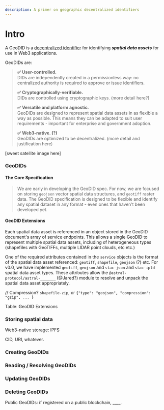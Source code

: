 ```yaml
---
description: A primer on geographic decentralized identifiers
---
```


# Intro

A GeoDID is a [decentralized identifier](https://w3c-ccg.github.io/did-spec/) for identifying _**spatial data assets**_ for use in Web3 applications.

GeoDIDs are:

> **✅ User-controlled.**  
> DIDs are independently created in a permissionless way: no centralized authority is required to approve or issue identifiers.
>
> **✅ Cryptographically-verifiable.**  
> DIDs are controlled using cryptographic keys. \(more detail here?\)
>
> **✅ Versatile and platform agnostic.**  
> GeoDIDs are designed to represent spatial data assets in as flexible a way as possible. This means they can be adapted to suit user requirements - important for enterprise and government adoption.
>
> **✅ Web3-native. \(?\)**  
> GeoDIDs are optimized to be decentralized. \(more detail and justification here\)

\[sweet satellite image here\]

###

### GeoDIDs

#### The Core Specification

> We are early in developing the GeoDID spec. For now, we are focused on storing `geojson` vector spatial data structures, and `geotiff` raster data. The GeoDID specification is designed to be flexible and identify any spatial dataset in any format - even ones that haven't been developed yet.

#### GeoDID Extensions

Each spatial data asset is referenced in an object stored in the GeoDID document's array of service endpoints. This allows a single GeoDID to represent multiple spatial data assets, including of heterogeneous types \(shapefiles with GeoTIFFs, multiple LIDAR point clouds, etc etc.\)

One of the required attributes contained in the `service` objects is the format of the spatial data asset referenced: `geotiff`, `shapefile`, `geojson` \(?\) etc. For v0.0, we have implemented `geotiff`, `geojson` and `stac-json` and `stac-ipld` spatial data asset types. These attributes allow the `@astral-protocol/astral-_______` \(@Jared?\) module to resolve and unpack the spatial data asset appropriately.

// Compression? `shapefile-zip`, or `{"type": "geojson", "compression": "gzip", ... }`

Table: GeoDID Extensions

### Storing spatial data

Web3-native storage: IPFS

CID, URI, whatever.

### Creating GeoDIDs

### Reading / Resolving GeoDIDs

### Updating GeoDIDs

### Deleting GeoDIDs

Public GeoDIDs: if registered on a public blockchain, \_\_\_\_.

###
